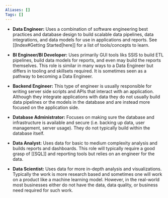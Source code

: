 ```yaml
---
Aliases: []
Tags: []
---
```


- **Data Engineer:** Uses a combination of software engineering best practices and database design to build scalable data pipelines, data integrations, and data models for use in applications and reports. See [[Index#Getting Started|here]] for a list of tools/concepts to learn.

- **BI Engineer/BI Developer:** Uses primarily GUI tools liks SSIS to build ETL pipelines, build data models for reports, and even may build the reports themselves. This role is similar in many ways to a Data Engineer but differs in tooling and skillsets required. It is sometimes seen as a pathway to becoming a Data Engineer.

- **Backend Engineer:** This type of engineer is usually responsible for writing server side scripts and APIs that interact with an application. Although they integrate applications with data they do not usually build data pipelines or the models in the database and are instead more focused on the application side.

- **Database Administrator:** Focuses on making sure the database and infrastructure is available and secure (i.e. backing up data, user management, server usage). They do not typically build within the database itself.

- **Data Analyst:** Uses data for basic to medium complexity analysis and builds reports and dashboards. This role will typically require a good grasp of [[SQL]] and reporting tools but relies on an engineer for the data.

- **Data Scientist:** Uses data for more in-depth analysis and visualizations. Typically the work is more research based and sometimes one will work on a product like a machine learning model. However, in the real-world most businesses either do not have the data, data quality, or business need required for such work.